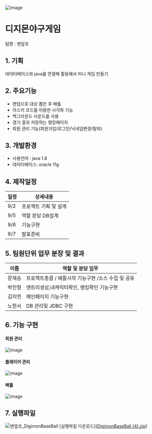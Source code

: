 ![image](https://user-images.githubusercontent.com/108584477/189010308-089630f7-abcd-4f69-8081-c5186affb272.png)


# 디지몬야구게임
팀명 : 맨앞조
## 1. 기획
데이터베이스와 java를 연결해 활용해서 미니 게임 만들기
## 2. 주요기능
 * 랜덤으로 대상 뽑은 후 배틀
 * 아스키 코드를 이용한 시각화 기능
 * 백그라운드 사운드를 사용
 * 경기 결과 저장하는 랭킹페이지
 * 회원 관리 기능(회원가입/로그인/닉네임변경/탈퇴)
## 3. 개발환경
* 사용언어 : java 1.8
* 데이터베이스: oracle 11g

## 4. 제작일정
일정|상세내용
---|---|
9/2|프로젝트 기획 및 설계
9/5|역할 분담 DB설계
9/6|기능구현
9/7|발표준비
## 5. 팀원단위 업무 분장 및 결과
이름|역할 및 분담 임무
---|---|
문재승|프로젝트총괄 / 배틀시작 기능구현 /소스 수집 및 공유
박진형|엔트리생성,내캐릭터확인, 랭킹확인 기능구현
김지연|메인페이지 기능구현
노한서|DB 관리및 JDBC 구현



## 6. 기능 구현

#### 회원 관리
![image](https://user-images.githubusercontent.com/108584477/189013568-82aa8bfe-dff3-4190-af01-06ddb00460d7.png)

#### 플레이어 관리
![image](https://user-images.githubusercontent.com/108584477/189013602-29a19e53-9036-41e7-847c-8b04dcd64f82.png)


#### 배틀
![image](https://user-images.githubusercontent.com/108584477/189013652-e4cb0082-fffa-4239-bf20-d4a4ad2ea570.png)



## 7. 실행파일

![맨앞조_DigimonBaseBall](https://user-images.githubusercontent.com/112401561/189012669-f74446c1-e03b-4824-975b-293ffb314a41.gif)
[실행파일 다운로드]([DigimonBaseBall (4).zip](https://github.com/2022-SMHRD-SW-Fullstack-1/Digimon/files/9522780/DigimonBaseBall.4.zip))
